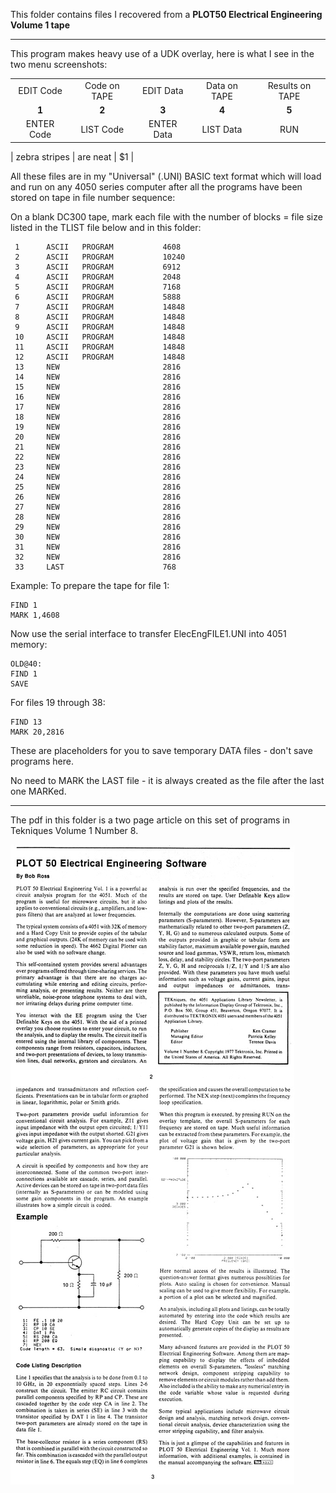 This folder contains files I recovered from a **PLOT50 Electrical Engineering Volume 1 tape**
***********
This program makes heavy use of a UDK overlay, here is what I see in the two menu screenshots:

|   |   |   |   |    |
|:---:|:---:|:---:|:---:|:---:|
| EDIT Code | Code on TAPE | EDIT Data | Data on TAPE | Results on TAPE |
| **1** | **2** | **3** | **4** | **5** |
| ENTER Code | LIST Code | ENTER Data | LIST Data | RUN |

| zebra stripes | are neat      |    $1 |

All these files are in my "Universal" (.UNI) BASIC text format which will load and run on any 4050 series computer after all the programs have been stored on tape in file number sequence:

On a blank DC300 tape, mark each file with the number of blocks = file size listed in the TLIST file below and in this folder:

```
 1      ASCII   PROGRAM           4608   
 2      ASCII   PROGRAM           10240  
 3      ASCII   PROGRAM           6912   
 4      ASCII   PROGRAM           2048   
 5      ASCII   PROGRAM           7168   
 6      ASCII   PROGRAM           5888   
 7      ASCII   PROGRAM           14848  
 8      ASCII   PROGRAM           14848  
 9      ASCII   PROGRAM           14848  
 10     ASCII   PROGRAM           14848  
 11     ASCII   PROGRAM           14848  
 12     ASCII   PROGRAM           14848  
 13     NEW                       2816   
 14     NEW                       2816   
 15     NEW                       2816   
 16     NEW                       2816   
 17     NEW                       2816   
 18     NEW                       2816   
 19     NEW                       2816   
 20     NEW                       2816   
 21     NEW                       2816   
 22     NEW                       2816   
 23     NEW                       2816   
 24     NEW                       2816   
 25     NEW                       2816   
 26     NEW                       2816   
 27     NEW                       2816   
 28     NEW                       2816   
 29     NEW                       2816   
 30     NEW                       2816   
 31     NEW                       2816   
 32     NEW                       2816   
 33     LAST                      768    
```

Example:
To prepare the tape for file 1:
```
FIND 1
MARK 1,4608
```
Now use the serial interface to transfer ElecEngFILE1.UNI into 4051 memory:
```
OLD@40:
FIND 1
SAVE
``` 
For files 19 through 38:
```
FIND 13
MARK 20,2816
```
These are placeholders for you to save temporary DATA files - don't save programs here.
 
No need to MARK the LAST file - it is always created as the file after the last one MARKed.

***********
The pdf in this folder is a two page article on this set of programs in Tekniques Volume 1 Number 8.

![Label and PCB front](./PLOT%2050%20Electrical%20Engineering%20article.jpg)

